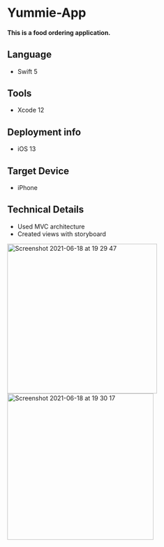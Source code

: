 # Yummie-App
#### This is a food ordering application. 
## Language
- Swift 5
## Tools 
- Xcode 12
## Deployment info
- iOS 13
## Target Device
- iPhone
## Technical Details
- Used MVC architecture
- Created views with storyboard


<img width="343" alt="Screenshot 2021-06-18 at 19 29 47" src="https://user-images.githubusercontent.com/35179563/122603275-fd9dfe00-d06b-11eb-9821-d3732eb274df.png">
<img width="335" alt="Screenshot 2021-06-18 at 19 30 17" src="https://user-images.githubusercontent.com/35179563/122603291-01ca1b80-d06c-11eb-91fb-c6d4c5a1246e.png">
